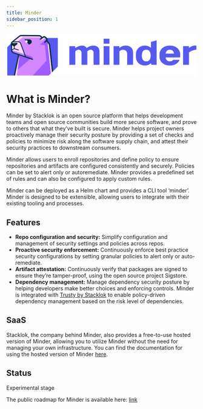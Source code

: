 ```yaml
---
title: Minder
sidebar_position: 1
---
```


![minder logo](./images/Minder_darkMode.png)

# What is Minder?

Minder by Stacklok is an open source platform that helps development teams and open source communities build more secure software, and prove to others that what they’ve built is secure. Minder helps project owners proactively manage their security posture by providing a set of checks and policies to minimize risk along the software supply chain, and attest their security practices to downstream consumers. 

Minder allows users to enroll repositories and define policy to ensure repositories and artifacts are configured consistently and securely. Policies can be set to alert only or autoremediate. Minder provides a predefined set of rules and can also be configured to apply custom rules.

Minder can be deployed as a Helm chart and provides a CLI tool ‘minder’. Minder is designed to be extensible, allowing users to integrate with their existing tooling and processes. 

## Features

* **Repo configuration and security:** Simplify configuration and management of security settings and policies across repos.
* **Proactive security enforcement:** Continuously enforce best practice security configurations by setting granular policies to alert only or auto-remediate.
* **Artifact attestation:** Continuously verify that packages are signed to ensure they’re tamper-proof, using the open source project Sigstore.
* **Dependency management:** Manage dependency security posture by helping developers make better choices and enforcing controls. Minder is integrated with [Trusty by Stacklok](http://trustypkg.dev) to enable policy-driven dependency management based on the risk level of dependencies.

## SaaS

Stacklok, the company behind Minder, also provides a free-to-use hosted version of Minder, allowing you to utilize Minder 
without the need for managing your own infrastructure.
You can find the documentation for using the hosted version of Minder [here](https://docs.stacklok.com/minder).

## Status

Experimental stage

The public roadmap for Minder is available here: [link](./about/roadmap.md)

